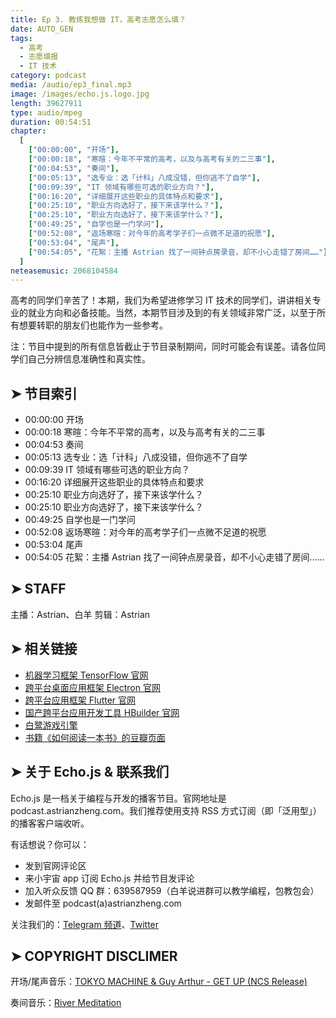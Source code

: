 ```yaml
---
title: Ep 3. 教练我想做 IT，高考志愿怎么填？
date: AUTO_GEN
tags:
  - 高考
  - 志愿填报
  - IT 技术
category: podcast
media: /audio/ep3_final.mp3
image: /images/echo.js.logo.jpg
length: 39627911
type: audio/mpeg
duration: 00:54:51
chapter:
  [
    ["00:00:00", "开场"],
    ["00:00:18", "寒暄：今年不平常的高考，以及与高考有关的二三事"],
    ["00:04:53", "奏间"],
    ["00:05:13", "选专业：选「计科」八成没错，但你逃不了自学"],
    ["00:09:39", "IT 领域有哪些可选的职业方向？"],
    ["00:16:20", "详细展开这些职业的具体特点和要求"],
    ["00:25:10", "职业方向选好了，接下来该学什么？"],
    ["00:25:10", "职业方向选好了，接下来该学什么？"],
    ["00:49:25", "自学也是一门学问"],
    ["00:52:08", "返场寒暄：对今年的高考学子们一点微不足道的祝愿"],
    ["00:53:04", "尾声"],
    ["00:54:05", "花絮：主播 Astrian 找了一间钟点房录音，却不小心走错了房间……"]
  ]
neteasemusic: 2068104584
---
```


高考的同学们辛苦了！本期，我们为希望进修学习 IT 技术的同学们，讲讲相关专业的就业方向和必备技能。当然，本期节目涉及到的有关领域非常广泛，以至于所有想要转职的朋友们也能作为一些参考。

注：节目中提到的所有信息皆截止于节目录制期间，同时可能会有误差。请各位同学们自己分辨信息准确性和真实性。

## ➤ 节目索引

- 00:00:00 开场
- 00:00:18 寒暄：今年不平常的高考，以及与高考有关的二三事
- 00:04:53 奏间
- 00:05:13 选专业：选「计科」八成没错，但你逃不了自学
- 00:09:39 IT 领域有哪些可选的职业方向？
- 00:16:20 详细展开这些职业的具体特点和要求
- 00:25:10 职业方向选好了，接下来该学什么？
- 00:25:10 职业方向选好了，接下来该学什么？
- 00:49:25 自学也是一门学问
- 00:52:08 返场寒暄：对今年的高考学子们一点微不足道的祝愿
- 00:53:04 尾声
- 00:54:05 花絮：主播 Astrian 找了一间钟点房录音，却不小心走错了房间……

## ➤ STAFF

主播：Astrian、白羊
剪辑：Astrian

## ➤ 相关链接

- [机器学习框架 TensorFlow 官网](https://www.tensorflow.org/?hl=zh-cn)
- [跨平台桌面应用框架 Electron 官网](https://www.electronjs.org)
- [跨平台应用框架 Flutter 官网](https://flutter.dev)
- [国产跨平台应用开发工具 HBuilder 官网](https://www.dcloud.io)
- [白鹭游戏引擎](https://www.egret.com)
- [书籍《如何阅读一本书》的豆瓣页面](https://book.douban.com/subject/1013208/)

## ➤ 关于 Echo.js & 联系我们

Echo.js 是一档关于编程与开发的播客节目。官网地址是 podcast.astrianzheng.com。我们推荐使用支持 RSS 方式订阅（即「泛用型」）的播客客户端收听。

有话想说？你可以：

- 发到官网评论区
- 来小宇宙 app 订阅 Echo.js 并给节目发评论
- 加入听众反馈 QQ 群：639587959（白羊说进群可以教学编程，包教包会）
- 发邮件至 podcast(a)astrianzheng.com

关注我们的：[Telegram 频道](https://t.me/echojspodcast)、[Twitter](https://twitter.com/echojspodcast)

## ➤ COPYRIGHT DISCLIMER

开场/尾声音乐：[TOKYO MACHINE & Guy Arthur - GET UP (NCS Release)](https://youtu.be/HV7mLcsUp5U)

奏间音乐：[River Meditation](https://freepd.com/misc.php)
